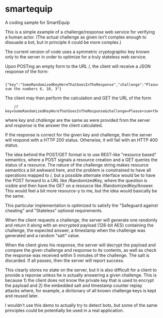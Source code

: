 # smartequip
A coding sample for SmartEquip

This is a simple example of a challenge/response web service for verifying a human actor.  (The actual challenge as given isn't complex enough to dissuade a bot, but in principle it could be more complex.)

The current version of code uses a symmetric cryptographic key known only to the server in order to optimize for a truly stateless web service.

Upon POSTing an empty form to the URL /, the client will receive a JSON response of the form:

		{"key":"SomeRandomizedKeyHereThatGoesInTheResponse","challenge":"Please sum the numbers 6, 10, 3"}

The client may then perform the calculation and GET the URL of the form

		/?key=SomeRandomizedKeyHereThatGoesInTheResponse&challenge=Please+sum+the+numbers+6,+10,+3&response=19

where *key* and *challenge* are the same as were provided from the server and *response* is the answer the client calculated.

If the response is correct for the given key and challenge, then the server will respond with a HTTP 200 status.  Otherwise, it will fail with an HTTP 400 status.

The idea behind the POST/GET format is to use REST-like "resource based" semantics, where a POST signals a resource creation and a GET queries the status of a resource.  The nature of the challenge string makes resource semantics a bit awkward here, and the problem is constrained to have all operations mapped to /, but a possible alternate interface would be to have the POST forward to a URL like /RandomizedKey, where the question is visible and then have the GET on a resource like /RandomizedKey/Answer.  This would feel a bit more resource-y to me, but the idea would basically be the same.

This particular implementation is optimized to satisfy the "Safeguard against cheating" and "Stateless" optional requirements.

When the client requests a challenge, the server will generate one randomly and return it along with an encrypted payload (128-bit AES) containing the challenge, the expected answer, a timestamp when the challenge was generated and a random "salt" value.

When the client gives his response, the server will decrypt the payload and compare the given challenge and response to its contents, as well as check the response was received within 5 minutes of the challenge.  The salt is discarded.  If all passes, then the server will report success.

This clearly stores no state on the server, but it is also difficult for a client to provide a reponse unless he is actually answering a given challenge.  This is because 1) the client does not know the private key that is used to encrypt the payload and 2) the embedded salt and timestamp counter replay attacks where, for example, a dictionary of all known challenge keys is kept and reused later.

I wouldn't use this demo to actually try to detect bots, but some of the same principles could be potentially be used in a real application.
